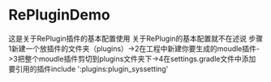 # RePluginDemo
这是关于RePlugin插件的基本配置使用
关于RePlugin的基本配置就不在述说
步骤 1新建一个放插件的文件夹（plugins）->2在工程中新建你要生成的moudle插件->3把整个moudle插件剪切到plugins文件夹下->4在settings.gradle文件中添加
要引用的插件include ':plugins:plugin_syssetting'
